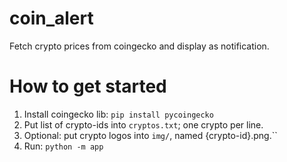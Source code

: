 # coin_alert
Fetch crypto prices from coingecko and display as notification.

# How to get started
1. Install coingecko lib: `pip install pycoingecko`
2. Put list of crypto-ids into `cryptos.txt`; one crypto per line.
3. Optional: put crypto logos into `img/`, named {crypto-id}.png.``
4. Run: `python -m app`
